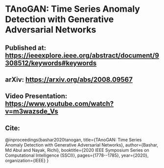 # TAnoGAN: Time Series Anomaly Detection with Generative Adversarial Networks

## Published at: https://ieeexplore.ieee.org/abstract/document/9308512/keywords#keywords

## arXiv: https://arxiv.org/abs/2008.09567

## Video Presentation: https://www.youtube.com/watch?v=m3wazsde_Vs

## Cite:
@inproceedings{bashar2020tanogan,
  title={TAnoGAN: Time Series Anomaly Detection with Generative Adversarial Networks},
  author={Bashar, Md Abul and Nayak, Richi},
  booktitle={2020 IEEE Symposium Series on Computational Intelligence (SSCI)},
  pages={1778--1785},
  year={2020},
  organization={IEEE}
}
